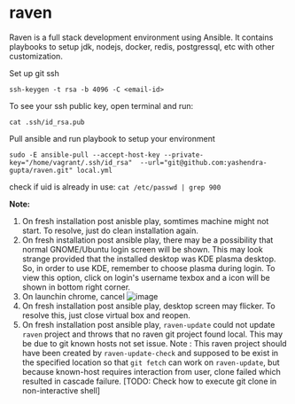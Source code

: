 # raven
Raven is a full stack development environment using Ansible. It contains playbooks to setup jdk, nodejs, docker, redis, postgressql, etc with other customization.

Set up git ssh 

```shell
ssh-keygen -t rsa -b 4096 -C <email-id>
```

To see your ssh public key, open terminal and run:
```shell
cat .ssh/id_rsa.pub
```

Pull ansible and run playbook to setup your environment
```shell
sudo -E ansible-pull --accept-host-key --private-key="/home/vagrant/.ssh/id_rsa"  --url="git@github.com:yashendra-gupta/raven.git" local.yml
```


check if uid is already in use: `cat /etc/passwd | grep 900`

**Note:** 
1. On fresh installation post anisble play, somtimes machine might not start. To resolve, just do clean installation again.
2. On fresh installation post ansible play, there may be a possibility that normal GNOME/Ubuntu login screen will be shown. This may look strange provided that the installed desktop was KDE plasma desktop. So, in order to use KDE, remember to choose plasma during login. To view this option, click on login's username texbox and a icon will be shown in bottom right corner.
3. On launchin chrome, cancel 
![image](https://user-images.githubusercontent.com/40363062/182890348-a9a78549-5792-4f45-b7c6-3c808bc90ace.png)
4. On fresh installation post ansible play, desktop screen may flicker. To resolve this, just close virtual box and reopen.
5. On fresh installation post ansible play, `raven-update` could not update `raven` project and throws that no raven git project found local. This may be due to git known hosts not set issue. Note : This raven project should have been created by `raven-update-check` and supposed to be exist in the specified location so that `git fetch` can work on `raven-update`, but because known-host requires interaction from user, clone failed which resulted in cascade failure. [TODO: Check how to execute git clone in non-interactive shell]

